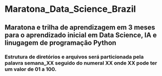 # Maratona_Data_Science_Brazil

## Maratona e trilha de aprendizagem em 3 meses para o aprendizado inicial em Data Science, IA e linugagem de programação Python

### Estrutura de diretórios e arquivos será particionada pela palavra semana_XX seguido do numeral XX onde XX pode ter um valor de 01 a 100.
